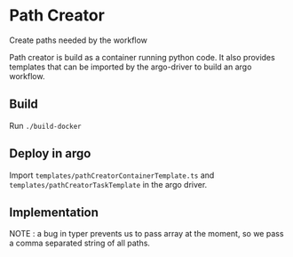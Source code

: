 # Path Creator

Create paths needed by the workflow

Path creator is build as a container running python code.
It also provides templates that can be imported by the argo-driver to
build an argo workflow.

## Build

Run `./build-docker`

## Deploy in argo

Import `templates/pathCreatorContainerTemplate.ts` and
`templates/pathCreatorTaskTemplate` in the argo driver.

## Implementation

NOTE : a bug in typer prevents us to pass array at the moment, so
we pass a comma separated string of all paths.
